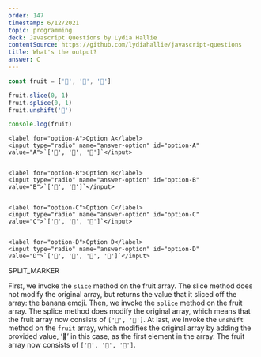 ```yaml
---
order: 147
timestamp: 6/12/2021
topic: programming
deck: Javascript Questions by Lydia Hallie
contentSource: https://github.com/lydiahallie/javascript-questions
title: What's the output?
answer: C
---
```


  

```javascript
const fruit = ['🍌', '🍊', '🍎']

fruit.slice(0, 1)
fruit.splice(0, 1)
fruit.unshift('🍇')

console.log(fruit)
```


    <label for="option-A">Option A</label>
    <input type="radio" name="answer-option" id="option-A" value="A">`['🍌', '🍊', '🍎']`</input>
    

    <label for="option-B">Option B</label>
    <input type="radio" name="answer-option" id="option-B" value="B">`['🍊', '🍎']`</input>
    

    <label for="option-C">Option C</label>
    <input type="radio" name="answer-option" id="option-C" value="C">`['🍇', '🍊', '🍎']`</input>
    

    <label for="option-D">Option D</label>
    <input type="radio" name="answer-option" id="option-D" value="D">`['🍇', '🍌', '🍊', '🍎']`</input>
    




SPLIT_MARKER

First, we invoke the `slice` method on the fruit array. The slice method does not modify the original array, but returns the value that it sliced off the array: the banana emoji.
Then, we invoke the `splice` method on the fruit array. The splice method does modify the original array, which means that the fruit array now consists of `['🍊', '🍎']`.
At last, we invoke the `unshift` method on the `fruit` array, which modifies the original array by adding the provided value, ‘🍇’ in this case,  as the first element in the array.  The fruit array now consists of `['🍇', '🍊', '🍎']`.



